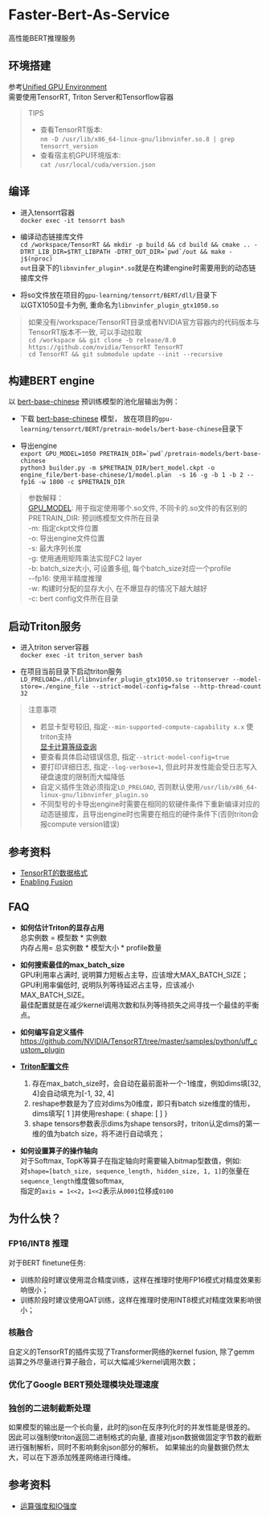 # Faster-Bert-As-Service
高性能BERT推理服务

## 环境搭建
参考[Unified GPU Environment](https://github.com/xiangyangkan/gpu-learning/tree/main/docker)  
需要使用TensorRT, Triton Server和Tensorflow容器

> TIPS  
> - 查看TensorRT版本:   
  `nm -D /usr/lib/x86_64-linux-gnu/libnvinfer.so.8 | grep tensorrt_version`
> - 查看宿主机GPU环境版本:  
  `cat /usr/local/cuda/version.json`


## 编译
- 进入tensorrt容器  
`docker exec -it tensorrt bash`

- 编译动态链接库文件  
``cd /workspace/TensorRT && mkdir -p build && cd build && cmake .. -DTRT_LIB_DIR=$TRT_LIBPATH -DTRT_OUT_DIR=`pwd`/out && make -j$(nproc)``  
  `out`目录下的`libnvinfer_plugin*.so`就是在构建engine时需要用到的动态链接库文件  

- 将so文件放在项目的`gpu-learning/tensorrt/BERT/dll/`目录下  
  以GTX1050显卡为例, 重命名为`libnvinfer_plugin_gtx1050.so`

> 如果没有/workspace/TensorRT目录或者NVIDIA官方容器内的代码版本与TensorRT版本不一致, 可以手动拉取  
> `cd /workspace && git clone -b release/8.0 https://github.com/nvidia/TensorRT TensorRT`  
> `cd TensorRT && git submodule update --init --recursive`


## 构建BERT engine
以 [bert-base-chinese](https://huggingface.co/bert-base-chinese) 预训练模型的池化层输出为例：  

- 下载 [bert-base-chinese](https://storage.googleapis.com/bert_models/2018_11_03/chinese_L-12_H-768_A-12.zip) 模型，
  放在项目的`gpu-learning/tensorrt/BERT/pretrain-models/bert-base-chinese`目录下 

- 导出engine  
``export GPU_MODEL=1050 PRETRAIN_DIR=`pwd`/pretrain-models/bert-base-chinese``    
`python3 builder.py -m $PRETRAIN_DIR/bert_model.ckpt -o engine_file/bert-base-chinese/1/model.plan 
 -s 16 -g -b 1 -b 2 --fp16 -w 1800 -c $PRETRAIN_DIR`

> 参数解释：   
> [GPU_MODEL](https://github.com/xiangyangkan/gpu-learning/blob/main/tensorrt/BERT/builder.py#L37): 用于指定使用哪个.so文件, 不同卡的.so文件的有区别的  
> PRETRAIN_DIR: 预训练模型文件所在目录  
> -m: 指定ckpt文件位置  
> -o: 导出engine文件位置  
> -s: 最大序列长度  
> -g: 使用通用矩阵乘法实现FC2 layer  
> -b: batch_size大小, 可设置多组, 每个batch_size对应一个profile  
> --fp16: 使用半精度推理  
> -w: 构建时分配的显存大小, 在不爆显存的情况下越大越好  
> -c: bert config文件所在目录  


## 启动Triton服务  
- 进入triton server容器    
`docker exec -it triton_server bash`

- 在项目当前目录下启动triton服务  
`LD_PRELOAD=./dll/libnvinfer_plugin_gtx1050.so tritonserver --model-store=./engine_file
 --strict-model-config=false --http-thread-count 32`

> 注意事项
> - 若显卡型号较旧, 指定`--min-supported-compute-capability x.x` 使triton支持  
>   [显卡计算等级查询](https://developer.nvidia.com/zh-cn/cuda-gpus)
> - 要查看具体启动错误信息, 指定`--strict-model-config=true`
> - 要打印详细日志, 指定`--log-verbose=1`, 但此时并发性能会受日志写入硬盘速度的限制而大幅降低
> - 自定义插件生效必须指定`LD_PRELOAD`, 否则默认使用`/usr/lib/x86_64-linux-gnu/libnvinfer_plugin.so`
> - 不同型号的卡导出engine时需要在相同的软硬件条件下重新编译对应的动态链接库，且导出engine时也需要在相应的硬件条件下(否则triton会报compute version错误)  


## 参考资料  
- [TensorRT的数据格式](https://docs.nvidia.com/deeplearning/tensorrt/developer-guide/index.html#data-format-desc)  
- [Enabling Fusion](https://docs.nvidia.com/deeplearning/tensorrt/best-practices/index.html#enable-fusion)


## FAQ  
- **如何估计Triton的显存占用**    
总实例数 = 模型数 * 实例数  
内存占用= 总实例数 * 模型大小 * profile数量  


- **如何搜索最佳的max_batch_size**   
GPU利用率占满时, 说明算力短板占主导，应该增大MAX_BATCH_SIZE；  
GPU利用率偏低时, 说明队列等待延迟占主导，应该减小MAX_BATCH_SIZE。  
最佳配置就是在减少kernel调用次数和队列等待损失之间寻找一个最佳的平衡点。

  
- **如何编写自定义插件**    
https://github.com/NVIDIA/TensorRT/tree/master/samples/python/uff_custom_plugin  


- **[Triton配置文件](https://github.com/triton-inference-server/server/blob/main/docs/model_configuration.md)**  
  1. 存在max_batch_size时，会自动在最前面补一个-1维度，例如dims填[32, 4]会自动填充为[-1, 32, 4]
  2. reshape参数是为了应对dims为0维度，即只有batch size维度的情形，dims填写[ 1 ]并使用reshape: { shape: [ ] }
  3. shape tensors参数表示dims为shape tensors时，triton认定dims的第一维的值为batch size，将不进行自动填充；

- **如何设置算子的操作轴向**  
  对于Softmax, TopK等算子在指定轴向时需要输入bitmap型数值，例如:  
  对`shape=[batch_size, sequence_length, hidden_size, 1, 1]`的张量在`sequence_length`维度做softmax,   
  指定的`axis = 1<<2`，`1<<2`表示从`0001`位移成`0100`

## 为什么快？
### FP16/INT8 推理
对于BERT finetune任务: 
- 训练阶段时建议使用混合精度训练，这样在推理时使用FP16模式对精度效果影响很小；
- 训练阶段时建议使用QAT训练，这样在推理时使用INT8模式对精度效果影响很小；

### 核融合
自定义的TensorRT的插件实现了Transformer网络的kernel fusion, 
除了gemm运算之外尽量进行算子融合，可以大幅减少kernel调用次数；

### 优化了Google BERT预处理模块处理速度
### 独创的二进制截断处理
如果模型的输出是一个长向量，此时的json在反序列化时的并发性能是很差的。  
因此可以强制使triton返回二进制格式的向量, 直接对json数据做固定字节数的截断进行强制解析，同时不影响剩余json部分的解析。 
如果输出的向量数据仍然太大，可以在下游添加残差网络进行降维。


## 参考资料
- [运算强度和IO强度](https://www.coursehero.com/file/48346906/s9926-tensor-core-performance-the-ultimate-guidepdf/)

